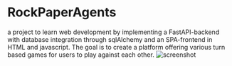 # RockPaperAgents
a project to learn web development by implementing a FastAPI-backend with database integration through sqlAlchemy and an SPA-frontend in HTML and javascript. The goal is to create a platform offering various turn based games for users to play against each other.
![screenshot](https://github.com/amueller-89/RockPaperAgents/edit/rps-features/images/screenshot.jpg?raw=true)
